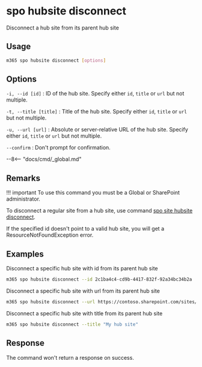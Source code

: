 # spo hubsite disconnect

Disconnect a hub site from its parent hub site

## Usage

```sh
m365 spo hubsite disconnect [options]
```

## Options

`-i, --id [id]`
: ID of the hub site. Specify either `id`, `title` or `url` but not multiple.

`-t, --title [title]`
: Title of the hub site. Specify either `id`, `title` or `url` but not multiple.

`-u, --url [url]`
: Absolute or server-relative URL of the hub site. Specify either `id`, `title` or `url` but not multiple.

`--confirm`
: Don't prompt for confirmation.

--8<-- "docs/cmd/_global.md"

## Remarks

!!! important
    To use this command you must be a Global or SharePoint administrator.

To disconnect a regular site from a hub site, use command [spo site hubsite disconnect](../site/site-hubsite-disconnect.md).

If the specified id doesn't point to a valid hub site, you will get a ResourceNotFoundException error.

## Examples

Disconnect a specific hub site with id from its parent hub site

```sh
m365 spo hubsite disconnect --id 2c1ba4c4-cd9b-4417-832f-92a34bc34b2a
```

Disconnect a specific hub site with url from its parent hub site

```sh
m365 spo hubsite disconnect --url https://contoso.sharepoint.com/sites/project-x
```

Disconnect a specific hub site with title from its parent hub site

```sh
m365 spo hubsite disconnect --title "My hub site"
```

## Response

The command won't return a response on success.
